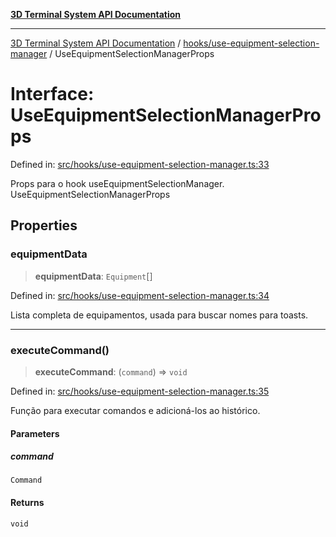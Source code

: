 [**3D Terminal System API Documentation**](../../../README.md)

***

[3D Terminal System API Documentation](../../../README.md) / [hooks/use-equipment-selection-manager](../README.md) / UseEquipmentSelectionManagerProps

# Interface: UseEquipmentSelectionManagerProps

Defined in: [src/hooks/use-equipment-selection-manager.ts:33](https://github.com/Dicommunitas/ThreeJS_Terminal_3D2/blob/894502f47f0ff64fee1a1aeae66790ab4080c55e/src/hooks/use-equipment-selection-manager.ts#L33)

Props para o hook useEquipmentSelectionManager.
 UseEquipmentSelectionManagerProps

## Properties

### equipmentData

> **equipmentData**: `Equipment`[]

Defined in: [src/hooks/use-equipment-selection-manager.ts:34](https://github.com/Dicommunitas/ThreeJS_Terminal_3D2/blob/894502f47f0ff64fee1a1aeae66790ab4080c55e/src/hooks/use-equipment-selection-manager.ts#L34)

Lista completa de equipamentos, usada para buscar nomes para toasts.

***

### executeCommand()

> **executeCommand**: (`command`) => `void`

Defined in: [src/hooks/use-equipment-selection-manager.ts:35](https://github.com/Dicommunitas/ThreeJS_Terminal_3D2/blob/894502f47f0ff64fee1a1aeae66790ab4080c55e/src/hooks/use-equipment-selection-manager.ts#L35)

Função para executar comandos e adicioná-los ao histórico.

#### Parameters

##### command

`Command`

#### Returns

`void`
